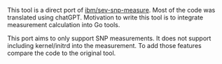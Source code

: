 This tool is a direct port of [ibm/sev-snp-measure](https://github.com/IBM/sev-snp-measure).
Most of the code was translated using chatGPT.
Motivation to write this tool is to integrate measurement calculation into Go tools.

This port aims to only support SNP measurements.
It does not support including kernel/initrd into the measurement.
To add those features compare the code to the original tool.
